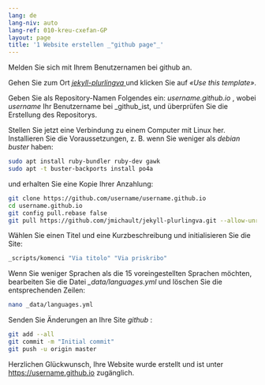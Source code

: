 ```yaml
---
lang: de
lang-niv: auto
lang-ref: 010-kreu-cxefan-GP
layout: page
title: '1 Website erstellen _"github page"_'
---
```


Melden Sie sich mit Ihrem Benutzernamen bei github an.  

Gehen Sie zum Ort [ _jekyll-plurlingva_ ](https://github.com/jmichault/jekyll-plurlingva)und klicken Sie auf _«Use this template»_.

Geben Sie als Repository-Namen Folgendes ein: _username.github.io_ , wobei _username_ Ihr Benutzername bei _github_ist, und überprüfen Sie die Erstellung des Repositorys.

Stellen Sie jetzt eine Verbindung zu einem Computer mit Linux her.  
Installieren Sie die Voraussetzungen, z. B. wenn Sie weniger als _debian buster_ haben:
```bash
sudo apt install ruby-bundler ruby-dev gawk
sudo apt -t buster-backports install po4a
```

und erhalten Sie eine Kopie Ihrer Anzahlung:
```bash
git clone https://github.com/username/username.github.io
cd username.github.io
git config pull.rebase false
git pull https://github.com/jmichault/jekyll-plurlingva.git --allow-unrelated-histories
```

Wählen Sie einen Titel und eine Kurzbeschreibung und initialisieren Sie die Site:
```bash
_scripts/komenci "Via titolo" "Via priskribo"
```

Wenn Sie weniger Sprachen als die 15 voreingestellten Sprachen möchten, bearbeiten Sie die Datei _\_data/languages.yml_ und löschen Sie die entsprechenden Zeilen:
```bash
nano _data/languages.yml
```

Senden Sie Änderungen an Ihre Site _github_ :
```bash
git add --all
git commit -m "Initial commit"
git push -u origin master
```

Herzlichen Glückwunsch, Ihre Website wurde erstellt und ist unter https://username.github.io zugänglich.

